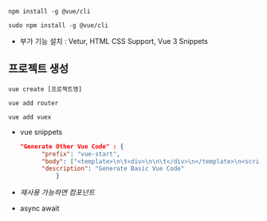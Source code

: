 `npm install -g @vue/cli`

`sudo npm install -g @vue/cli`

- 부가 기능 설치 :  Vetur, HTML CSS Support, Vue 3 Snippets



## 프로젝트 생성

`vue create [프로젝트명]`

`vue add router`

`vue add vuex`



- vue snippets 

  ```json
  "Generate Other Vue Code" : {
  		"prefix": "vue-start",
  		"body": ["<template>\n\t<div>\n\n\t</div>\n</template>\n<script>\nexport default {\n\tcomponents: {},\n\tdata() {\n\t\treturn {\n\t\t\texample: '',\n\t\t}\n\t},\n\tsetup() {},\n\tcreated() {},\n\tmounted() {},\n\tunmounted() {},\n\tmethods: {}\n}\n</script>"],
  		"description": "Generate Basic Vue Code"
  			}
  ```

- *재사용 가능하면 컴포넌트*





- async await

